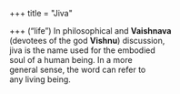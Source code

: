 +++
title = "Jiva"

+++
(“life”) In philosophical and **Vaishnava**  
(devotees of the god **Vishnu**) discussion,  
jiva is the name used for the embodied  
soul of a human being. In a more  
general sense, the word can refer to  
any living being.